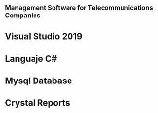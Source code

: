 ## Management Software for Telecommunications Companies

# Visual Studio 2019
# Languaje C#
# Mysql Database
# Crystal Reports
